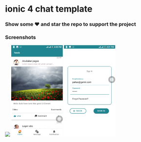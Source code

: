 # ionic 4 chat template


### Show some :heart: and star the repo to support the project

### Screenshots

<col>
<img src="screenshot/comment1.png" height="300em" />
<col/>
<col>
<img src="screenshot/feed.png" height="300em" />
<col/>
<col>
<img src="screenshot/login.png" height="300em" />
<col/>
